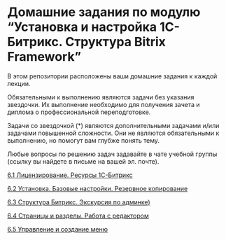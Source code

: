 # Домашние задания по модулю “Установка и настройка 1С-Битрикс. Структура Bitrix Framework”

В этом репозитории расположены ваши домашние задания к каждой лекции.

Обязательными к выполнению являются задачи без указания звездочки. Их выполнение необходимо для получения зачета и диплома о профессиональной переподготовке.

Задачи со звездочкой (*) являются дополнительными задачами и/или задачами повышенной сложности. Они не являются обязательными к выполнению, но помогут вам глубже понять тему.

Любые вопросы по решению задач задавайте в чате учебной группы (ссылку вы найдете в письме на вашей эл. почте).

[6.1	Лицензирование. Ресурсы 1С-Битрикс](https://github.com/netology-code/bpatt-homeworks/blob/main/6_01/6_01%20licensing.md)

[6.2	Установка. Базовые настройки. Резервное копирование](https://github.com/netology-code/bpatt-homeworks/blob/main/6_02/6_02%20Installation.md)

[6.3	Структура Битрикс. Экскурсия по админке)](https://github.com/netology-code/bpatt-homeworks/blob/main/6_03/6_03%20Bitrix%20structure.md)

[6.4	Страницы и разделы. Работа с редактором](https://github.com/netology-code/bpatt-homeworks/blob/main/6_04/6_04%20Editor.md)

[6.5	Управление и создание меню](https://github.com/netology-code/bpatt-homeworks/blob/main/6_05/6_05%20Menu.md)


